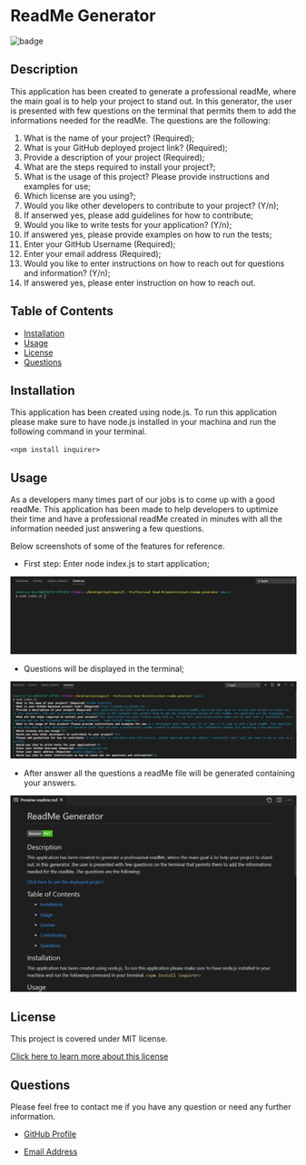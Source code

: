 # ReadMe Generator

![badge](https://img.shields.io/badge/license-MIT-brightgreen)

## Description

This application has been created to generate a professional readMe, where the main goal is to help your project to stand out. In this generator, the user is presented with few questions on the terminal that permits them to add the informations needed for the readMe. The questions are the following:

1. What is the name of your project? (Required);
2. What is your GitHub deployed project link? (Required);
3. Provide a description of your project (Required);
4. What are the steps required to install your project?;
5. What is the usage of this project? Please provide instructions and examples for use;
6. Which license are you using?;
7. Would you like other developers to contribute to your project? (Y/n);
8. If anserwed yes, please add guidelines for how to contribute;
9. Would you like to write tests for your application? (Y/n);
10. If answered yes, please provide examples on how to run the tests;
11. Enter your GitHub Username (Required);
12. Enter your email address (Required);
13. Would you like to enter instructions on how to reach out for questions and information? (Y/n);
14. If answered yes, please enter instruction on how to reach out.

## Table of Contents

- [Installation](#installation)
- [Usage](#usage)
- [License](#license)
- [Questions](#questions)

## Installation

This application has been created using node.js. To run this application please make sure to have node.js installed in your machina and run the following command in your terminal.

`<npm install inquirer>`

## Usage

As a developers many times part of our jobs is to come up with a good readMe. This application has been made to help developers to uptimize their time and have a professional readMe created in minutes with all the information needed just answering a few questions.

Below screenshots of some of the features for reference.

- First step: Enter node index.js to start application;

![First Step: Enter node index.js](dist\screenshots\first-step.jpg)

- Questions will be displayed in the terminal;

![ReadMe Questions](dist\screenshots\questions.jpg)

- After answer all the questions a readMe file will be generated containing your answers.

![ReadMe Preview](dist\screenshots\readme-preview.jpg)

## License

This project is covered under MIT license.

[Click here to learn more about this license](https://opensource.org/licenses/MIT)

## Questions

Please feel free to contact me if you have any question or need any further information.

- [GitHub Profile](andybuzzi.github.com)

- [Email Address](andy@gmail.com)

